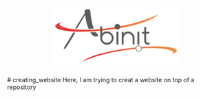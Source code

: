 <h1 align="center">
  <img src="./logo.png" alt="GreenX" width="300">
</h1>
# creating_website
Here, I am trying to creat a website on top of a repository
